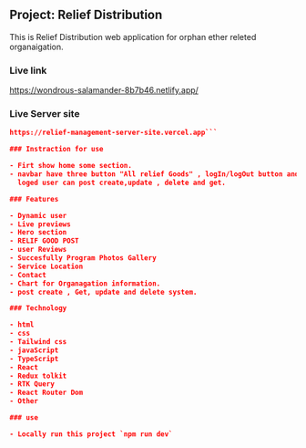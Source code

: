## Project: Relief Distribution

This is Relief Distribution web application for orphan ether releted organaigation.

### Live link

https://wondrous-salamander-8b7b46.netlify.app/

### Live Server site

````json
https://relief-management-server-site.vercel.app```

### Instraction for use

- Firt show home some section.
- navbar have three button "All relief Goods" , logIn/logOut button and User dashboard . but dashboard is incripted. use only Loged user.
  loged user can post create,update , delete and get.

### Features

- Dynamic user
- Live previews
- Hero section
- RELIF GOOD POST
- user Reviews
- Succesfully Program Photos Gallery
- Service Location
- Contact
- Chart for Organagation information.
- post create , Get, update and delete system.

### Technology

- html
- css
- Tailwind css
- javaScript
- TypeScript
- React
- Redux tolkit
- RTK Query
- React Router Dom
- Other

### use

- Locally run this project `npm run dev`
````
